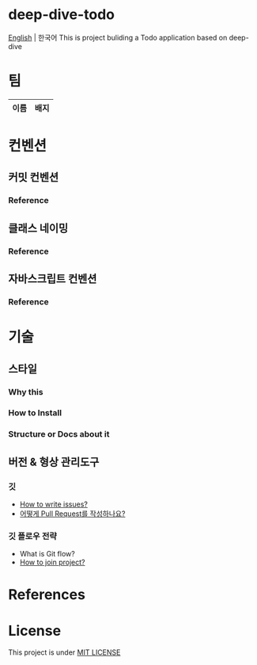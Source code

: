 # deep-dive-todo
[English](./README.md) | 한국어
This is project buliding a Todo application based on deep-dive

# 팀
|이름|배지|
|---|---|

# 컨벤션
## 커밋 컨벤션
### Reference

## 클래스 네이밍
### Reference

## 자바스크립트 컨벤션
### Reference

# 기술

## 스타일
### Why this
### How to Install
### Structure or Docs about it

## 버전 & 형상 관리도구 
### 깃
- [How to write issues?](./docs/Technologies/Management/Git-kr.md#이슈-작성하기)
- [어떻게 Pull Request를 작성하나요?](./docs/Technologies/Management/Pull-Request-kr.md)

### 깃 플로우 전략
- What is Git flow?
- [How to join project?](./docs/Technologies/Management/GitFlow.md#how-to-join-project)

# References

# License
This project is under [MIT LICENSE](./LICENSE)
